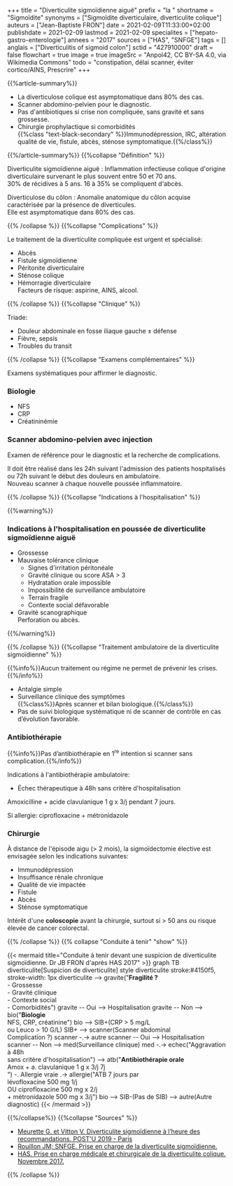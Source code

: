 +++
title = "Diverticulite sigmoïdienne aiguë"
prefix = "la "
shortname = "Sigmoïdite"
synonyms = ["Sigmoïdite diverticulaire, diverticulite colique"]
auteurs = ["Jean-Baptiste FRON"]
date = 2021-02-09T11:33:00+02:00
publishdate = 2021-02-09
lastmod = 2021-02-09
specialites = ["hepato-gastro-enterologie"]
annees = "2017"
sources = ["HAS", "SNFGE"]
tags = []
anglais = ["Diverticulitis of sigmoid colon"]
sctid = "427910000"
draft = false
flowchart = true
image = true
imageSrc = "Anpol42, CC BY-SA 4.0, via Wikimedia Commons"
todo = "constipation, délai scanner, éviter cortico/AINS, Prescrire"
+++

{{%article-summary%}}

- La diverticulose colique est asymptomatique dans 80% des cas.
- Scanner abdomino-pelvien pour le diagnostic.
- Pas d'antibiotiques si crise non compliquée, sans gravité et sans grossesse.
- Chirurgie prophylactique si comorbidités  
{{%class "text-black-secondary" %}}Immunodépression, IRC, altération qualité de vie, fistule, abcès, sténose symptomatique.{{%/class%}}

{{%/article-summary%}}
{{%collapse "Définition" %}}

Diverticulite sigmoïdienne aiguë
: Inflammation infectieuse colique d'origine diverticulaire survenant le plus souvent entre 50 et 70 ans.  
30% de récidives à 5 ans. 16 à 35% se compliquent d'abcès.

Diverticulose du côlon
: Anomalie anatomique du côlon acquise caractérisée par la présence de diverticules.  
Elle est asymptomatique dans 80% des cas.

{{% /collapse %}}
{{%collapse "Complications" %}}

Le traitement de la diverticulite compliquée est urgent et spécialisé:

- Abcès
- Fistule sigmoïdienne
- Péritonite diverticulaire
- Sténose colique
- Hémorragie diverticulaire  
Facteurs de risque: aspirine, AINS, alcool.

{{% /collapse %}}
{{%collapse "Clinique" %}}

Triade:

- Douleur abdominale en fosse iliaque gauche ± défense
- Fièvre, sepsis
- Troubles du transit

{{% /collapse %}}
{{%collapse "Examens complémentaires" %}}

Examens systématiques pour affirmer le diagnostic.

### Biologie

- NFS
- CRP
- Créatininémie

### Scanner abdomino-pelvien avec injection

Examen de référence pour le diagnostic et la recherche de complications.

Il doit être réalisé dans les 24h suivant l'admission des patients hospitalisés ou 72h suivant le début des douleurs en ambulatoire.  
Nouveau scanner à chaque nouvelle poussée inflammatoire.

{{% /collapse %}}
{{%collapse "Indications à l'hospitalisation" %}}

{{%warning%}}

### Indications à l'hospitalisation en poussée de diverticulite sigmoïdienne aiguë

- Grossesse
- Mauvaise tolérance clinique
  - Signes d'irritation péritonéale
  - Gravité clinique ou score ASA > 3
  - Hydratation orale impossible
  - Impossibilité de surveillance ambulatoire
  - Terrain fragile
  - Contexte social défavorable
- Gravité scanographique  
Perforation ou abcès.

{{%/warning%}}

{{% /collapse %}}
{{%collapse "Traitement ambulatoire de la diverticulite sigmoïdienne" %}}

{{%info%}}Aucun traitement ou régime ne permet de prévenir les crises.{{%/info%}}

- Antalgie simple
- Surveillance clinique des symptômes  
{{%class%}}Après scanner et bilan biologique.{{%/class%}}
- Pas de suivi biologique systématique ni de scanner de contrôle en cas d’évolution favorable.

### Antibiothérapie

{{%info%}}Pas d’antibiothérapie en 1<sup>re</sup> intention si scanner sans complication.{{%/info%}}

Indications à l'antibiothérapie ambulatoire:

- Échec thérapeutique à 48h sans critère d'hospitalisation

Amoxicilline + acide clavulanique 1 g x 3/j pendant 7 jours.

Si allergie: ciprofloxacine + métronidazole

### Chirurgie

À distance de l'épisode aigu (> 2 mois), la sigmoïdectomie élective est envisagée selon les indications suivantes:

- Immunodépression
- Insuffisance rénale chronique
- Qualité de vie impactée
- Fistule
- Abcès
- Sténose symptomatique

Intérêt d'une **coloscopie** avant la chirurgie, surtout si > 50 ans ou risque élevée de cancer colorectal.

{{% /collapse %}}
{{% collapse "Conduite à tenir" "show" %}}

{{< mermaid title="Conduite à tenir devant une suspicion de diverticulite sigmoïdienne. Dr JB FRON d'après HAS 2017" >}}
graph TB
  diverticulite[Suspicion de diverticulite]
  style diverticulite stroke:#4150f5, stroke-width: 1px
    diverticulite --> gravite("<b>Fragilité ?</b><br>- Grossesse<br>- Gravité clinique<br>- Contexte social<br>- Comorbidités")
      gravite -- Oui --> Hospitalisation
      gravite -- Non --> bio("<b>Biologie</b><br>NFS, CRP, créatinine")
        bio --> SIB+(CRP &gt; 5 mg/L<br>ou Leuco &gt; 10 G/L)
          SIB+ --> scanner(Scanner abdominal<br>Complication ?)
            scanner -.-> autre
            scanner -- Oui --> Hospitalisation
            scanner -- Non --> med(Surveillance clinique)
              med -.-> echec("Aggravation à 48h<br>sans critère d'hospitalisation") --> atb("<b>Antibiothérapie orale</b><br>Amox + a. clavulanique 1 g x 3/j 7j<br>") -. Allergie vraie .-> allergie("ATB 7 jours par<br>lévofloxacine 500 mg 1/j<br>OU ciprofloxacine 500 mg x 2/j<br>+ métronidazole 500 mg x 3/j")
        bio --> SIB-(Pas de SIB) --> autre(Autre diagnostic)
{{< /mermaid >}}

{{%/collapse%}}
{{%collapse "Sources" %}}

- [Meurette G. et Vitton V. Diverticulite sigmoïdienne à l’heure des recommandations. POST'U 2019 - Paris](https://www.fmcgastro.org/texte-postu/postu-2019-paris/diverticulite-en-2019/)
- [Rouillon JM; SNFGE. Prise en charge de la diverticulite sigmoïdienne.](https://www.snfge.org/sites/default/files/SNFGE/Bibliotheque_scientifique/prise_en_charge_de_la_diverticulite.pdf)
- [HAS. Prise en charge médicale et chirurgicale de la diverticulite colique. Novembre 2017.](https://www.has-sante.fr/jcms/c_2806798/fr/prise-en-charge-medicale-et-chirurgicale-de-la-diverticulite-colique)

{{% /collapse %}}
